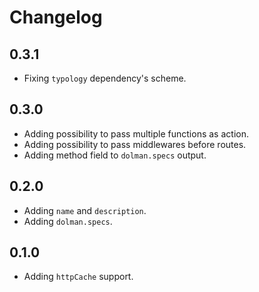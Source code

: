 # Changelog

## 0.3.1

* Fixing `typology` dependency's scheme.

## 0.3.0

* Adding possibility to pass multiple functions as action.
* Adding possibility to pass middlewares before routes.
* Adding method field to `dolman.specs` output.

## 0.2.0

* Adding `name` and `description`.
* Adding `dolman.specs`.

## 0.1.0

* Adding `httpCache` support.

